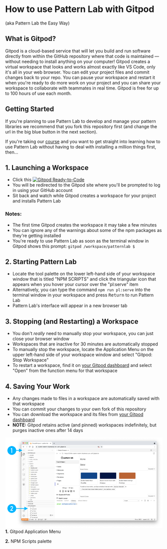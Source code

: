 # How to use Pattern Lab with Gitpod 

(aka Pattern Lab the Easy Way)

## What is Gitpod?

Gitpod is a cloud-based service that will let you build and run software directly from within the GitHub repository where that code is maintained — without needing to install anything on your computer! Gitpod creates a virtual workspace that looks and works almost exactly like VS Code, only it's all in your web browser. You can edit your project files and commit changes back to your repo. You can pause your workspace and restart it when you're ready to do more work on your project and you can share your workspace to collaborate with teammates in real time. Gitpod is free for up to 100 hours of use each month.

## Getting Started

If you're planning to use Pattern Lab to develop and manage your pattern libraries we recommend that you fork this repository first (and change the url in the big blue button in the next section).

If you're taking our [course](https://courses.gymna.si/courses/course-v1:GYM+014+0/about) and you want to get straight into learning how to use Pattern Lab without having to deal with installing a million things first, then...

## 1. Launching a Workspace

- Click this [![Gitpod Ready-to-Code](https://img.shields.io/badge/Gitpod-ready--to--code-blue?logo=gitpod)](https://gitpod.io/#https://github.com/gymnasium/patternlab)
- You will be redirected to the Gitpod site where you'll be prompted to log in using your GitHub account
- Sit back and watch while Gitpod creates a workspace for your project and installs Pattern Lab

### Notes: 
- The first time Gitpod creates the workspace it may take a few minutes
- You can ignore any of the warnings about some of the npm packages as they're getting installed
- You're ready to use Pattern Lab as soon as the terminal window in Gitpod shows this prompt: `gitpod /workspace/patternlab $ `

##  2. Starting Pattern Lab

- Locate the tool palette on the lower left-hand side of your workspace window that is titled "NPM SCRIPTS" and click the triangular icon that appears when you hover your cursor over the "pl:serve" item
- Alternatively, you can type the command `npm run pl:serve` into the terminal window in your workspace and press <kbd>Return</kbd> to run Pattern Lab
- Pattern Lab's interface will appear in a new browser tab

## 3. Stopping (and Restarting) a Workspace

- You don't _really_ need to manually stop your workspace, you can just close your browser window
- Workspaces that are inactive for 30 minutes are automatically stopped
- To manually stop the workspace, locate the Application Menu on the upper left-hand side of your workspace window and select "Gitpod: Stop Workspace"
- To restart a workspace, find it on [your Gitpod dashboard](https://gitpod.io/workspaces) and select "Open" from the function menu for that workspace

## 4. Saving Your Work

- Any changes made to files in a workspace are automatically saved with that workspace
- You can commit your changes to your own fork of this repository
- You can download the workspace and its files from [your Gitpod dashboard](https://gitpod.io/workspaces)
- **NOTE:** Gitpod retains active (and pinned) workspaces indefinitely, but purges inactive ones after 14 days

   
   

![Gitpod Screenshot](gitpod-screenshot.png)
**1.** Gitpod Application Menu

**2.** NPM Scripts palette

